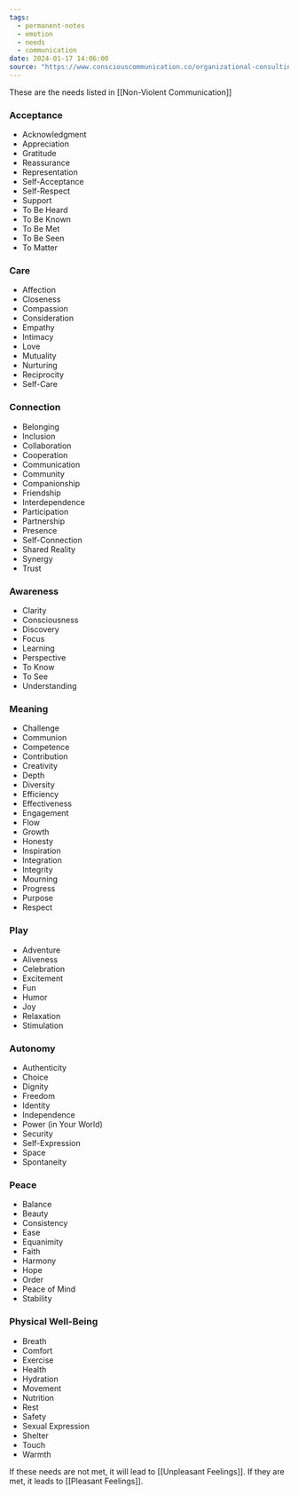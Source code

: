 ```yaml
---
tags:
  - permanent-notes
  - emotion 
  - needs 
  - communication 
date: 2024-01-17 14:06:00
source: "https://www.consciouscommunication.co/organizational-consulting/eq-basics-big-range/"
---
```


These are the needs listed in [[Non-Violent Communication]]

### Acceptance

- Acknowledgment
- Appreciation
- Gratitude
- Reassurance
- Representation
- Self-Acceptance
- Self-Respect
- Support
- To Be Heard
- To Be Known
- To Be Met
- To Be Seen
- To Matter

### Care

- Affection
- Closeness
- Compassion
- Consideration
- Empathy
- Intimacy
- Love
- Mutuality
- Nurturing
- Reciprocity
- Self-Care

### Connection

- Belonging
- Inclusion
- Collaboration
- Cooperation
- Communication
- Community
- Companionship
- Friendship
- Interdependence
- Participation
- Partnership
- Presence
- Self-Connection
- Shared Reality
- Synergy
- Trust

### Awareness

- Clarity
- Consciousness
- Discovery
- Focus
- Learning
- Perspective
- To Know
- To See
- Understanding

### Meaning

- Challenge
- Communion
- Competence
- Contribution
- Creativity
- Depth
- Diversity
- Efficiency
- Effectiveness
- Engagement
- Flow
- Growth
- Honesty
- Inspiration
- Integration
- Integrity
- Mourning
- Progress
- Purpose
- Respect

### Play

- Adventure
- Aliveness
- Celebration
- Excitement
- Fun
- Humor
- Joy
- Relaxation
- Stimulation

### Autonomy

- Authenticity
- Choice
- Dignity
- Freedom
- Identity
- Independence
- Power (in Your World)
- Security
- Self-Expression
- Space
- Spontaneity

### Peace

- Balance
- Beauty
- Consistency
- Ease
- Equanimity
- Faith
- Harmony
- Hope
- Order
- Peace of Mind
- Stability

### Physical Well-Being

- Breath
- Comfort
- Exercise
- Health
- Hydration
- Movement
- Nutrition
- Rest
- Safety
- Sexual Expression
- Shelter
- Touch
- Warmth

If these needs are not met, it will lead to [[Unpleasant Feelings]]. If they are met, it leads to [[Pleasant Feelings]].